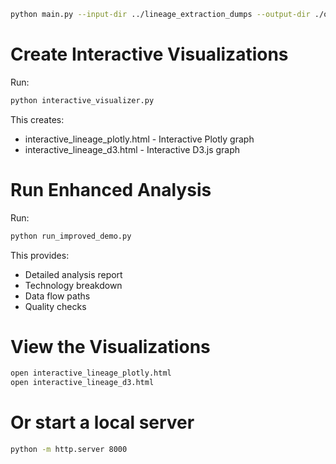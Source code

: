 ```bash
python main.py --input-dir ../lineage_extraction_dumps --output-dir ./output
```

# Create Interactive Visualizations

Run:

```bash
python interactive_visualizer.py
```

This creates:

- interactive_lineage_plotly.html - Interactive Plotly graph
- interactive_lineage_d3.html - Interactive D3.js graph

# Run Enhanced Analysis

Run:

```bash
python run_improved_demo.py
```

This provides:

- Detailed analysis report
- Technology breakdown
- Data flow paths
- Quality checks

# View the Visualizations

```bash
open interactive_lineage_plotly.html
open interactive_lineage_d3.html
```

# Or start a local server

```bash
python -m http.server 8000
```
